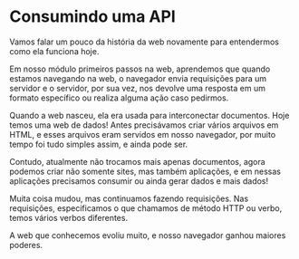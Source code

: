 # Consumindo uma API

Vamos falar um pouco da história da web novamente para entendermos como ela funciona hoje. 

Em nosso módulo primeiros passos na web, aprendemos que quando estamos navegando na web, o navegador envia requisições para um servidor e o servidor, por sua vez, nos devolve uma resposta em um formato específico ou realiza alguma ação caso pedirmos.

Quando a web nasceu, ela era usada para interconectar documentos. Hoje temos uma web de dados! Antes precisávamos criar vários arquivos em HTML, e esses arquivos eram servidos em nosso navegador, por muito tempo foi tudo simples assim, e ainda pode ser.

Contudo, atualmente não trocamos mais apenas documentos, agora podemos criar não somente sites, mas também aplicações, e em nessas aplicações precisamos consumir ou ainda gerar dados e mais dados!

Muita coisa mudou, mas continuamos fazendo requisições. Nas requisições, especificamos o que chamamos de método HTTP ou verbo, temos vários verbos diferentes.

A web que conhecemos evoliu muito, e nosso navegador ganhou maiores poderes.
